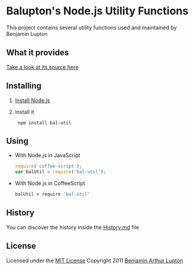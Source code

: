 # Balupton's Node.js Utility Functions

This project contains several utility functions used and maintained by Benjamin Lupton


## What it provides

[Take a look at its source here](https://github.com/balupton/bal-util.npm/tree/master/lib#files)


## Installing


1. [Install Node.js](https://github.com/balupton/node/wiki/Installing-Node.js)

2. Install it

		npm install bal-util


## Using

- With Node.js in JavaScript

	``` javascript
	require('coffee-script');
	var balUtil = require('bal-util');
	```

- With Node.js in CoffeeScript
	
	``` coffeescript
	balUtil = require 'bal-util'
	```


## History

You can discover the history inside the [History.md](https://github.com/balupton/bal-util.npm/blob/master/History.md#files) file


## License

Licensed under the [MIT License](https://github.com/balupton/bal-util.npm/blob/master/LICENSE.txt)
Copyright 2011 [Benjamin Arthur Lupton](http://balupton.com)
